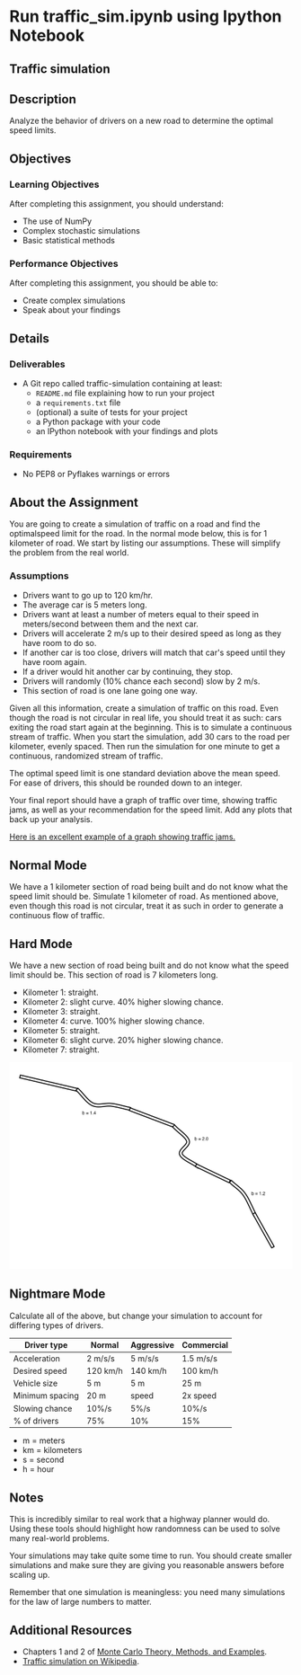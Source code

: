 # Run traffic_sim.ipynb using Ipython Notebook

## Traffic simulation
 
## Description

Analyze the behavior of drivers on a new road to determine the optimal speed limits.

## Objectives

### Learning Objectives

After completing this assignment, you should understand:

* The use of NumPy
* Complex stochastic simulations
* Basic statistical methods

### Performance Objectives

After completing this assignment, you should be able to:

* Create complex simulations
* Speak about your findings

## Details

### Deliverables

* A Git repo called traffic-simulation containing at least:
  * `README.md` file explaining how to run your project
  * a `requirements.txt` file
  * (optional) a suite of tests for your project
  * a Python package with your code
  * an IPython notebook with your findings and plots

### Requirements  

* No PEP8 or Pyflakes warnings or errors

## About the Assignment

You are going to create a simulation of traffic on a road and find the optimalspeed limit for the road. In the normal mode below, this is for 1 kilometer of road. We start by listing our assumptions. These will simplify the problem from the real world.

### Assumptions

* Drivers want to go up to 120 km/hr.
* The average car is 5 meters long.
* Drivers want at least a number of meters equal to their speed in meters/second between them and the next car.
* Drivers will accelerate 2 m/s up to their desired speed as long as they have room to do so.
* If another car is too close, drivers will match that car's speed until they have room again.
* If a driver would hit another car by continuing, they stop.
* Drivers will randomly (10% chance each second) slow by 2 m/s.
* This section of road is one lane going one way.

Given all this information, create a simulation of traffic on this road. Even though the road is not circular in real life, you should treat it as such: cars exiting the road start again at the beginning. This is to simulate a continuous stream of traffic. When you start the simulation, add 30 cars to the road per kilometer, evenly spaced. Then run the simulation for one minute to get a continuous, randomized stream of traffic.

The optimal speed limit is one standard deviation above the mean speed. For ease of drivers, this should be rounded down to an integer.

Your final report should have a graph of traffic over time, showing traffic jams, as well as your recommendation for the speed limit. Add any plots that back up your analysis.

[Here is an excellent example of a graph showing traffic jams.](https://en.wikipedia.org/wiki/Nagel%E2%80%93Schreckenberg_model#mediaviewer/File:Nagel-schreck_rho%3D0.35_p%3D0.3.png)

## Normal Mode

We have a 1 kilometer section of road being built and do not know what the speed limit should be. Simulate 1 kilometer of road. As mentioned above, even though this road is not circular, treat it as such in order to generate a continuous flow of traffic.

## Hard Mode

We have a new section of road being built and do not know what the speed limit should be. This section of road is 7 kilometers long.

* Kilometer 1: straight.
* Kilometer 2: slight curve. 40% higher slowing chance.
* Kilometer 3: straight.
* Kilometer 4: curve. 100% higher slowing chance.
* Kilometer 5: straight.
* Kilometer 6: slight curve. 20% higher slowing chance.
* Kilometer 7: straight.

![Road](road.png)

## Nightmare Mode

Calculate all of the above, but change your simulation to account for differing types of drivers.

Driver type      | Normal   | Aggressive | Commercial
-----------------|----------|------------|------------
Acceleration     | 2 m/s/s  | 5 m/s/s    | 1.5 m/s/s
Desired speed    | 120 km/h | 140 km/h   | 100 km/h
Vehicle size     | 5 m      | 5 m        | 25 m
Minimum spacing  | 20 m     | speed      | 2x speed
Slowing chance   | 10%/s    | 5%/s       | 10%/s
% of drivers     | 75%      | 10%        | 15%

* m = meters
* km = kilometers
* s = second
* h = hour

## Notes

This is incredibly similar to real work that a highway planner would do. Using these tools should highlight how randomness can be used to solve many real-world problems.

Your simulations may take quite some time to run. You should create smaller simulations and make sure they are giving you reasonable answers before scaling up.

Remember that one simulation is meaningless: you need many simulations for the law of large numbers to matter.

## Additional Resources

* Chapters 1 and 2 of [Monte Carlo Theory, Methods, and Examples](http://statweb.stanford.edu/~owen/mc/).
* [Traffic simulation on Wikipedia](https://en.wikipedia.org/wiki/Traffic_simulation).
